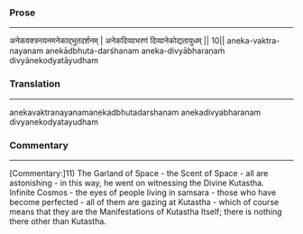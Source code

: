 ### Prose 
 --- 
अनेकवक्त्रनयनमनेकाद्भुतदर्शनम् |
अनेकदिव्याभरणं दिव्यानेकोद्यतायुधम् || 10||
aneka-vaktra-nayanam anekādbhuta-darśhanam
aneka-divyābharaṇaṁ divyānekodyatāyudham

### Translation 
 --- 
anekavaktranayanamanekadbhutadarshanam anekadivyabharanam divyanekodyatayudham

### Commentary 
 --- 
[Commentary:]11) The Garland of Space - the Scent of Space - all are astonishing - in this way, he went on witnessing the Divine Kutastha.  Infinite Cosmos - the eyes of people living in samsara - those who have become perfected - all of them are gazing at Kutastha - which of course means that they are the Manifestations of Kutastha Itself; there is nothing there other than Kutastha.